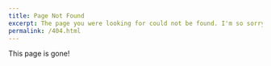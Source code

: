 ```yaml
---
title: Page Not Found
excerpt: The page you were looking for could not be found. I'm so sorry.
permalink: /404.html
---
```

This page is gone!
